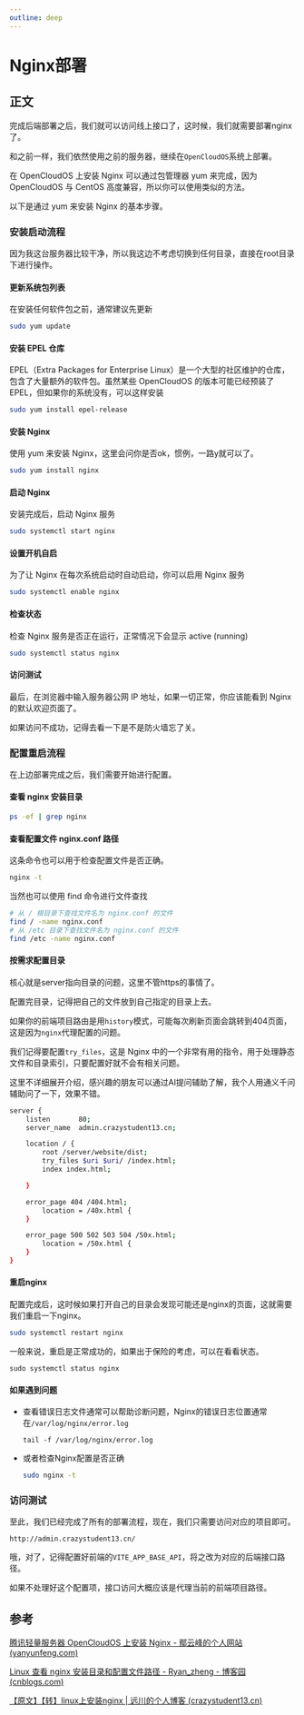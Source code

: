 ```yaml
---
outline: deep
---
```


# Nginx部署



## 正文

完成后端部署之后，我们就可以访问线上接口了，这时候，我们就需要部署nginx了。

和之前一样，我们依然使用之前的服务器，继续在`OpenCloudOS`系统上部署。

在 OpenCloudOS 上安装 Nginx 可以通过包管理器 yum 来完成，因为 OpenCloudOS 与 CentOS 高度兼容，所以你可以使用类似的方法。

以下是通过 yum 来安装 Nginx 的基本步骤。



### 安装启动流程

因为我这台服务器比较干净，所以我这边不考虑切换到任何目录，直接在root目录下进行操作。



#### 更新系统包列表

 在安装任何软件包之前，通常建议先更新

```bash
sudo yum update
```

#### 安装 EPEL 仓库

EPEL（Extra Packages for Enterprise Linux）是一个大型的社区维护的仓库，包含了大量额外的软件包。虽然某些 OpenCloudOS 的版本可能已经预装了 EPEL，但如果你的系统没有，可以这样安装

```bash
sudo yum install epel-release
```

#### 安装 Nginx

使用 yum 来安装 Nginx，这里会问你是否ok，惯例，一路y就可以了。

```bash
sudo yum install nginx
```

#### 启动 Nginx

安装完成后，启动 Nginx 服务

```bash
sudo systemctl start nginx
```

#### 设置开机自启

为了让 Nginx 在每次系统启动时自动启动，你可以启用 Nginx 服务

```bash
sudo systemctl enable nginx
```

#### 检查状态

检查 Nginx 服务是否正在运行，正常情况下会显示 active (running)

```bash
sudo systemctl status nginx
```

#### 访问测试

最后，在浏览器中输入服务器公网 IP 地址，如果一切正常，你应该能看到 Nginx 的默认欢迎页面了。

如果访问不成功，记得去看一下是不是防火墙忘了关。



### 配置重启流程

在上边部署完成之后，我们需要开始进行配置。

#### 查看 nginx 安装目录

```bash
ps -ef | grep nginx
```

#### 查看配置文件 nginx.conf 路径

这条命令也可以用于检查配置文件是否正确。

```bash
nginx -t
```

当然也可以使用 find 命令进行文件查找

```bash
# 从 / 根目录下查找文件名为 nginx.conf 的文件
find / -name nginx.conf
# 从 /etc 目录下查找文件名为 nginx.conf 的文件
find /etc -name nginx.conf
```

#### 按需求配置目录

核心就是server指向目录的问题，这里不管https的事情了。

配置完目录，记得把自己的文件放到自己指定的目录上去。

如果你的前端项目路由是用`history`模式，可能每次刷新页面会跳转到404页面，这是因为`nginx`代理配置的问题。

我们记得要配置`try_files`，这是 Nginx 中的一个非常有用的指令，用于处理静态文件和目录索引，只要配置好就不会有相关问题。

这里不详细展开介绍，感兴趣的朋友可以通过AI提问辅助了解，我个人用通义千问辅助问了一下，效果不错。

```bash
server {
    listen       80;
    server_name  admin.crazystudent13.cn;

    location / {
        root /server/website/dist;
        try_files $uri $uri/ /index.html;
        index index.html;

    }

    error_page 404 /404.html;
        location = /40x.html {
    }

    error_page 500 502 503 504 /50x.html;
        location = /50x.html {
    }
}
```



#### 重启nginx

配置完成后，这时候如果打开自己的目录会发现可能还是nginx的页面，这就需要我们重启一下nginx。

```bash
sudo systemctl restart nginx
```

一般来说，重启是正常成功的，如果出于保险的考虑，可以在看看状态。

```
sudo systemctl status nginx
```

#### 如果遇到问题

- 查看错误日志文件通常可以帮助诊断问题，Nginx的错误日志位置通常在`/var/log/nginx/error.log`

  ```
  tail -f /var/log/nginx/error.log
  ```

- 或者检查Nginx配置是否正确

  ```bash
  sudo nginx -t
  ```



### 访问测试

至此，我们已经完成了所有的部署流程，现在，我们只需要访问对应的项目即可。

```
http://admin.crazystudent13.cn/
```

哦，对了，记得配置好前端的`VITE_APP_BASE_API`，将之改为对应的后端接口路径。

如果不处理好这个配置项，接口访问大概应该是代理当前的前端项目路径。



## 参考

[腾讯轻量服务器 OpenCloudOS 上安装 Nginx - 鄢云峰的个人网站 (yanyunfeng.com)](https://yanyunfeng.com/article/48)

[Linux 查看 nginx 安装目录和配置文件路径 - Ryan_zheng - 博客园 (cnblogs.com)](https://www.cnblogs.com/ryanzheng/p/13124128.html)

[【原文】【转】linux上安装nginx | 远川的个人博客 (crazystudent13.cn)](https://crazystudent13.cn/2024/09/12/【转】linux上安装nginx/)